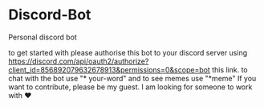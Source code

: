 # Discord-Bot
Personal discord bot

to get started with please authorise this bot to your discord server using https://discord.com/api/oauth2/authorize?client_id=856892079632678913&permissions=0&scope=bot this link.
to chat with the bot use "* your-word" and to see memes use "*meme"
If you want to contribute, please be my guest. I am looking for someone to work with ❤
